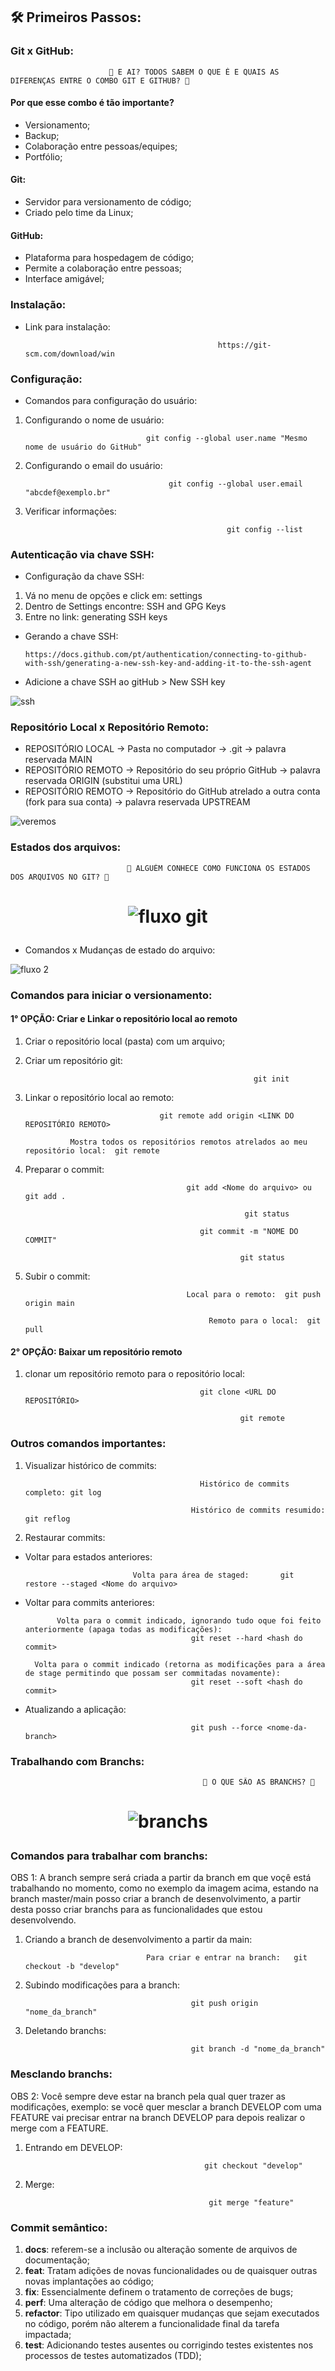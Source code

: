 ## 🛠️ Primeiros Passos:

### Git x GitHub:

                          🤔 E AI? TODOS SABEM O QUE É E QUAIS AS DIFERENÇAS ENTRE O COMBO GIT E GITHUB? 🤔

#### Por que esse combo é tão importante?

- Versionamento;
- Backup;
- Colaboração entre pessoas/equipes;
- Portfólio;

#### Git:

- Servidor para versionamento de código;
- Criado pelo time da Linux;

#### GitHub:

- Plataforma para hospedagem de código;
- Permite a colaboração entre pessoas;
- Interface amigável;

### Instalação:

- Link para instalação:

                                                 https://git-scm.com/download/win

### Configuração:

- Comandos para configuração do usuário:

1.  Configurando o nome de usuário:

                                   git config --global user.name "Mesmo nome de usuário do GitHub"

2.  Configurando o email do usuário:

                                        git config --global user.email "abcdef@exemplo.br"

3.  Verificar informações:

                                                     git config --list

### Autenticação via chave SSH:

- Configuração da chave SSH:

1. Vá no menu de opções e click em: settings
2. Dentro de Settings encontre: SSH and GPG Keys
3. Entre no link: generating SSH keys

- Gerando a chave SSH:

      https://docs.github.com/pt/authentication/connecting-to-github-with-ssh/generating-a-new-ssh-key-and-adding-it-to-the-ssh-agent

- Adicione a chave SSH ao gitHub > New SSH key

![ssh](https://github.com/DanielaXavier1995/git-github-fap-softex/assets/116307469/1451e0d8-f013-41fd-8161-63f5e818ffaf)

### Repositório Local x Repositório Remoto:

- REPOSITÓRIO LOCAL -> Pasta no computador -> .git -> palavra reservada MAIN
- REPOSITÓRIO REMOTO -> Repositório do seu próprio GitHub -> palavra reservada ORIGIN (substitui uma URL)
- REPOSITÓRIO REMOTO -> Repositório do GitHub atrelado a outra conta (fork para sua conta) -> palavra reservada UPSTREAM

![veremos](https://github.com/DanielaXavier1995/git-github-fap-softex/assets/116307469/0f36b40f-9c26-4db1-8ff5-6d7e190fa5ce)

### Estados dos arquivos:

                              🤔 ALGUÉM CONHECE COMO FUNCIONA OS ESTADOS DOS ARQUIVOS NO GIT? 🤔


<h1 align="center">
 
![fluxo git](https://github.com/DanielaXavier1995/git-github-fap-softex/assets/116307469/c67422cd-0b72-473d-80d6-cd482c36295b)

</h1>

- Comandos x Mudanças de estado do arquivo:

![fluxo 2](https://github.com/DanielaXavier1995/git-github-fap-softex/assets/116307469/e65afa4d-8327-4d99-a3bd-bc2b4d8ae507)

### Comandos para iniciar o versionamento:

#### 1° OPÇÃO: Criar e Linkar o repositório local ao remoto

1.  Criar o repositório local (pasta) com um arquivo;
2.  Criar um repositório git:

                                                           git init

3.  Linkar o repositório local ao remoto:

                                      git remote add origin <LINK DO REPOSITÓRIO REMOTO>

                  Mostra todos os repositórios remotos atrelados ao meu repositório local:  git remote

4.  Preparar o commit:

                                            git add <Nome do arquivo> ou git add .

                                                         git status

                                               git commit -m "NOME DO COMMIT"

                                                        git status

5.  Subir o commit:

                                            Local para o remoto:  git push origin main

                                                 Remoto para o local:  git pull

#### 2° OPÇÃO: Baixar um repositório remoto

1.  clonar um repositório remoto para o repositório local:

                                               git clone <URL DO REPOSITÓRIO>

                                                        git remote

### Outros comandos importantes:

1.  Visualizar histórico de commits:

                                               Histórico de commits completo: git log

                                             Histórico de commits resumido:  git reflog

2.  Restaurar commits:

- Voltar para estados anteriores:

                              Volta para área de staged:       git restore --staged <Nome do arquivo>

- Voltar para commits anteriores:

             Volta para o commit indicado, ignorando tudo oque foi feito anteriormente (apaga todas as modificações):
                                           git reset --hard <hash do commit>

        Volta para o commit indicado (retorna as modificações para a área de stage permitindo que possam ser commitadas novamente):
                                           git reset --soft <hash do commit>
  
- Atualizando a aplicação:

                                           git push --force <nome-da-branch>

### Trabalhando com Branchs:

                                               🤔 O QUE SÃO AS BRANCHS? 🤔

<h1 align="center">

![branchs](https://github.com/DanielaXavier1995/git-github-fap-softex/assets/116307469/c19b7f5e-b9f5-4d54-a609-71913b27d189)

</h1>

### Comandos para trabalhar com branchs:

OBS 1: A branch sempre será criada a partir da branch em que voçê está trabalhando no momento, como no exemplo da imagem acima,
estando na branch master/main posso criar a branch de desenvolvimento, a partir desta posso criar branchs para as funcionalidades
que estou desenvolvendo.

1.  Criando a branch de desenvolvimento a partir da main:

                                   Para criar e entrar na branch:   git checkout -b "develop"

2.  Subindo modificações para a branch:

                                             git push origin "nome_da_branch"

3.  Deletando branchs:

                                             git branch -d "nome_da_branch"

### Mesclando branchs:

OBS 2: Você sempre deve estar na branch pela qual quer trazer as modificações, exemplo: se você quer mesclar a branch DEVELOP com uma FEATURE
vai precisar entrar na branch DEVELOP para depois realizar o merge com a FEATURE.

1.  Entrando em DEVELOP:

                                                git checkout "develop"

2.  Merge:

                                                 git merge "feature"

### Commit semântico:

1. **docs**: referem-se a inclusão ou alteração somente de arquivos de documentação;
2. **feat**: Tratam adições de novas funcionalidades ou de quaisquer outras novas implantações ao código;
3. **fix**: Essencialmente definem o tratamento de correções de bugs;
4. **perf**: Uma alteração de código que melhora o desempenho;
5. **refactor**: Tipo utilizado em quaisquer mudanças que sejam executados no código, porém não alterem a funcionalidade final da tarefa impactada;
6. **test**: Adicionando testes ausentes ou corrigindo testes existentes nos processos de testes automatizados (TDD);
